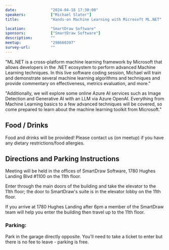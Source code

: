 ```yaml
---
date:               "2024-04-18 17:30:00"
speakers:           ["Michael Slater"]
title:              "Hands-on Machine Learning with Microsoft ML.NET"

location:           "SmartDraw Software"
sponsors:           ["SmartDraw Software"]
description:        ""
meetup:             "298660397"
survey-url:         ""
---
```


"ML.NET is a cross-platform machine learning framework by Microsoft that allows developers in the .NET ecosystem to perform advanced Machine Learning techniques. In this live software coding session, Michael will train and demonstrate several machine learning algorithms and techniques and provide commentary on effectiveness, metrics evaluation, and more."

"Additionally, we will explore some online Azure AI services such as Image Detection and Generative AI with an LLM via Azure OpenAI. Everything from Machine Learning basics to a few advanced techniques will be covered, so come prepared to learn about the machine learning toolkit from Microsoft."

## Food / Drinks
Food and drinks will be provided! Please contact us (on meetup) if you have any dietary restrictions/food allergies.

## Directions and Parking Instructions

Meeting will be held in the offices of SmartDraw Software, 1780 Hughes Landing Blvd #1100 on the 11th floor.

Enter through the main doors of the building and take the elevator to the 11th floor; the door to SmartDraw's suite is in the elevator lobby on the 11th floor.

If you arrive at 1780 Hughes Landing after 6pm a member of the SmartDraw team will help you enter the building then travel up to the 11th floor.

### Parking:

Park in the garage directly opposite. You'll need to take a ticket to enter but there is no fee to leave - parking is free.
